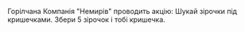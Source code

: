 Горілчана Компанія "Немирів" проводить акцію:
Шукай зірочки під кришечками. Збери 5 зірочок і тобі кришечка.

